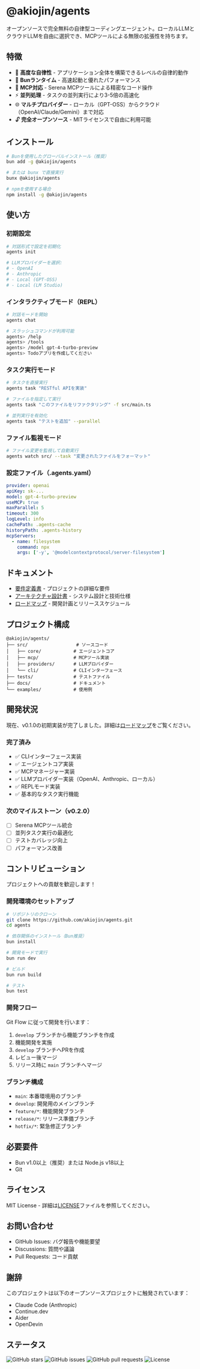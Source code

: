 # @akiojin/agents

オープンソースで完全無料の自律型コーディングエージェント。ローカルLLMとクラウドLLMを自由に選択でき、MCPツールによる無限の拡張性を持ちます。

## 特徴

- 🤖 **高度な自律性** - アプリケーション全体を構築できるレベルの自律的動作
- 🚀 **Bunランタイム** - 高速起動と優れたパフォーマンス
- 🔧 **MCP対応** - Serena MCPツールによる精密なコード操作
- ⚡ **並列処理** - タスクの並列実行により3-5倍の高速化
- 🌐 **マルチプロバイダー** - ローカル（GPT-OSS）からクラウド（OpenAI/Claude/Gemini）まで対応
- 🔓 **完全オープンソース** - MITライセンスで自由に利用可能

## インストール

```bash
# Bunを使用したグローバルインストール（推奨）
bun add -g @akiojin/agents

# または bunx で直接実行
bunx @akiojin/agents

# npmを使用する場合
npm install -g @akiojin/agents
```

## 使い方

### 初期設定

```bash
# 対話形式で設定を初期化
agents init

# LLMプロバイダーを選択:
# - OpenAI
# - Anthropic
# - Local (GPT-OSS)
# - Local (LM Studio)
```

### インタラクティブモード（REPL）

```bash
# 対話モードを開始
agents chat

# スラッシュコマンドが利用可能
agents> /help
agents> /tools
agents> /model gpt-4-turbo-preview
agents> Todoアプリを作成してください
```

### タスク実行モード

```bash
# タスクを直接実行
agents task "RESTful APIを実装"

# ファイルを指定して実行
agents task "このファイルをリファクタリング" -f src/main.ts

# 並列実行を有効化
agents task "テストを追加" --parallel
```

### ファイル監視モード

```bash
# ファイル変更を監視して自動実行
agents watch src/ --task "変更されたファイルをフォーマット"
```

### 設定ファイル（.agents.yaml）

```yaml
provider: openai
apiKey: sk-...
model: gpt-4-turbo-preview
useMCP: true
maxParallel: 5
timeout: 300
logLevel: info
cachePath: .agents-cache
historyPath: .agents-history
mcpServers:
  - name: filesystem
    command: npx
    args: ['-y', '@modelcontextprotocol/server-filesystem']
```

## ドキュメント

- [要件定義書](docs/REQUIREMENTS.md) - プロジェクトの詳細な要件
- [アーキテクチャ設計書](docs/ARCHITECTURE.md) - システム設計と技術仕様
- [ロードマップ](docs/ROADMAP.md) - 開発計画とリリーススケジュール

## プロジェクト構成

```
@akiojin/agents/
├── src/                  # ソースコード
│   ├── core/            # エージェントコア
│   ├── mcp/             # MCPツール実装
│   ├── providers/       # LLMプロバイダー
│   └── cli/             # CLIインターフェース
├── tests/               # テストファイル
├── docs/                # ドキュメント
└── examples/            # 使用例
```

## 開発状況

現在、v0.1.0の初期実装が完了しました。詳細は[ロードマップ](docs/ROADMAP.md)をご覧ください。

### 完了済み

- ✅ CLIインターフェース実装
- ✅ エージェントコア実装
- ✅ MCPマネージャー実装
- ✅ LLMプロバイダー実装（OpenAI、Anthropic、ローカル）
- ✅ REPLモード実装
- ✅ 基本的なタスク実行機能

### 次のマイルストーン（v0.2.0）

- [ ] Serena MCPツール統合
- [ ] 並列タスク実行の最適化
- [ ] テストカバレッジ向上
- [ ] パフォーマンス改善

## コントリビューション

プロジェクトへの貢献を歓迎します！

### 開発環境のセットアップ

```bash
# リポジトリのクローン
git clone https://github.com/akiojin/agents.git
cd agents

# 依存関係のインストール（Bun推奨）
bun install

# 開発モードで実行
bun run dev

# ビルド
bun run build

# テスト
bun test
```

### 開発フロー

Git Flow に従って開発を行います：

1. `develop` ブランチから機能ブランチを作成
2. 機能開発を実施
3. `develop` ブランチへPRを作成
4. レビュー後マージ
5. リリース時に `main` ブランチへマージ

### ブランチ構成

- `main`: 本番環境用のブランチ
- `develop`: 開発用のメインブランチ
- `feature/*`: 機能開発ブランチ
- `release/*`: リリース準備ブランチ
- `hotfix/*`: 緊急修正ブランチ

## 必要要件

- Bun v1.0以上（推奨）または Node.js v18以上
- Git

## ライセンス

MIT License - 詳細は[LICENSE](LICENSE)ファイルを参照してください。

## お問い合わせ

- GitHub Issues: バグ報告や機能要望
- Discussions: 質問や議論
- Pull Requests: コード貢献

## 謝辞

このプロジェクトは以下のオープンソースプロジェクトに触発されています：

- Claude Code (Anthropic)
- Continue.dev
- Aider
- OpenDevin

## ステータス

![GitHub stars](https://img.shields.io/github/stars/akiojin/agents)
![GitHub issues](https://img.shields.io/github/issues/akiojin/agents)
![GitHub pull requests](https://img.shields.io/github/issues-pr/akiojin/agents)
![License](https://img.shields.io/github/license/akiojin/agents)
